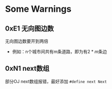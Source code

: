 # Some Warnings

## 0xE1 无向图边数

无向图边数要开到两倍

- 例如：n个城市间共有m条道路，即为有$2*m$条边

## 0xN1 next数组

部分OJ next数组报错，最好添加 `#define next Next`
